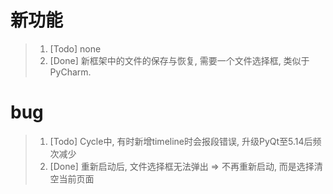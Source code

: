 # 新功能
> 1. [Todo] none
> 2. [Done] 新框架中的文件的保存与恢复, 需要一个文件选择框, 类似于PyCharm.

# bug
> 1. [Todo] Cycle中, 有时新增timeline时会报段错误, 升级PyQt至5.14后频次减少
> 2. [Done] 重新启动后, 文件选择框无法弹出 => 不再重新启动, 而是选择清空当前页面
